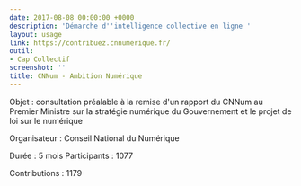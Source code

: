 ```yaml
---
date: 2017-08-08 00:00:00 +0000
description: 'Démarche d''intelligence collective en ligne '
layout: usage
link: https://contribuez.cnnumerique.fr/
outil:
- Cap Collectif
screenshot: ''
title: CNNum - Ambition Numérique
---
```



Objet : consultation préalable à la remise d'un rapport du CNNum au Premier Ministre sur la stratégie numérique du Gouvernement et le projet de loi sur le numérique

Organisateur : Conseil National du Numérique

Durée : 5 mois Participants : 1077

Contributions : 1179